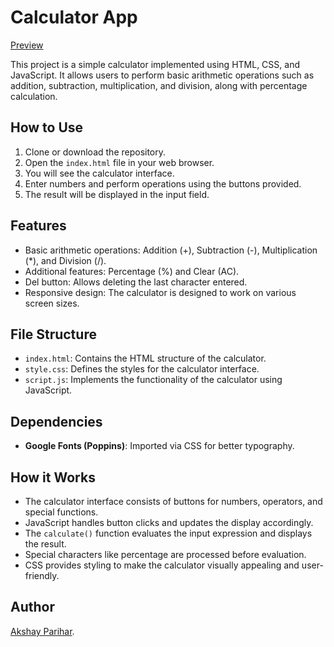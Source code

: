# Calculator App
[Preview](https://akshayparihar07.github.io/Calculator/)

This project is a simple calculator implemented using HTML, CSS, and JavaScript. It allows users to perform basic arithmetic operations such as addition, subtraction, multiplication, and division, along with percentage calculation.

## How to Use

1. Clone or download the repository.
2. Open the `index.html` file in your web browser.
3. You will see the calculator interface.
4. Enter numbers and perform operations using the buttons provided.
5. The result will be displayed in the input field.

## Features

- Basic arithmetic operations: Addition (+), Subtraction (-), Multiplication (*), and Division (/).
- Additional features: Percentage (%) and Clear (AC).
- Del button: Allows deleting the last character entered.
- Responsive design: The calculator is designed to work on various screen sizes.

## File Structure

- `index.html`: Contains the HTML structure of the calculator.
- `style.css`: Defines the styles for the calculator interface.
- `script.js`: Implements the functionality of the calculator using JavaScript.

## Dependencies

- **Google Fonts (Poppins)**: Imported via CSS for better typography.

## How it Works

- The calculator interface consists of buttons for numbers, operators, and special functions.
- JavaScript handles button clicks and updates the display accordingly.
- The `calculate()` function evaluates the input expression and displays the result.
- Special characters like percentage are processed before evaluation.
- CSS provides styling to make the calculator visually appealing and user-friendly.

## Author

[Akshay Parihar](https://github.com/Akshayparihar07). 
